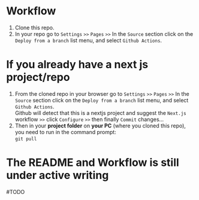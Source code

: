 # Workflow
1. Clone this repo.
2. In your repo go to `Settings` `>>` `Pages` `>>` In the `Source` section click on the `Deploy from a branch` list menu, and select `Github Actions`.


# If you already have a next js project/repo 
1. From the cloned repo in your browser go to `Settings` `>>` `Pages` `>>` In the `Source` section click on the `Deploy from a branch` list menu, and select `Github Actions`.<br>Github will detect that this is a nextjs project and suggest the `Next.js` workflow `>>` click `Configure` `>>` then finally `Commit` changes... 
2. Then in your **project folder** on **your PC** (where you cloned this repo), you need to run in the command prompt:<br>`git pull`

# The README and Workflow is still under active writing 
#TODO